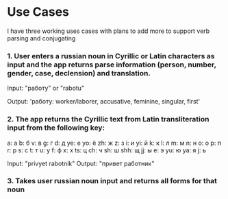 # Use Cases
I have three working uses cases with plans to add more to support verb parsing and conjugating
### 1. User enters a russian noun in Cyrillic or Latin characters as input and the app returns parse information (person, number, gender, case, declension) and translation. 
Input: "работу" or "rabotu" 

Output: 'работу: worker/laborer, accusative, feminine, singular, first'

### 2. The app returns the Cyrillic text from Latin transliteration input from the following key:

a: а
b: б
v: в
g: г
d: д
ye: е
yo: ё
zh: ж
z: з
i: и
yi: й
k: к
l: л
m: м
n: н
o: о
p: п
r: р
s: с
t: т
u: у
f: ф
x: х
ts: ц
ch: ч
sh: ш
shh: щ
jj: ы
e: э
yu: ю
ya: я
j: ь

Input: "privyet rabotnik"
Output: "привет работник"

### 3. Takes user russian noun input and returns all forms for that noun